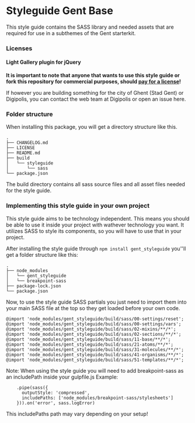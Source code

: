 # Styleguide Gent Base
This style guide contains the SASS library and needed assets that are required for use in a subthemes of the Gent starterkit.

### Licenses 

#### Light Gallery plugin for jQuery
**It is important to note that anyone that wants to use this style guide or fork this repository for commercial purposes, should [pay for a license](http://sachinchoolur.github.io/lightGallery/docs/license.html)!**

If however you are building something for the city of Ghent (Stad Gent) or Digipolis, you can contact the web team at Digipolis or open an issue here.

### Folder structure
When installing this package, you will get a directory structure like this.
```
.
├── CHANGELOG.md
├── LICENSE
├── README.md
├── build
│   └── styleguide
│       └── sass
└── package.json
```
The build directory contains all sass source files and all asset files needed for the style guide.

### Implementing this style guide in your own project
This style guide aims to be technology independent. This means you should be able to use it inside your project with wathever technology you want.
It utilizes SASS to style its components, so you will have to use that in your project.

After installing the style guide through `npm install gent_styleguide` you''ll get a folder structure like this:

```
.
├── node_modules
│   └── gent_styleguide
│   └── breakpoint-sass
├── package-lock.json
└── package.json
```

Now, to use the style guide SASS partials you just need to import them into your main SASS file at the top so they get loaded before your own code.
```
@import 'node_modules/gent_styleguide/build/sass/00-settings/reset';
@import 'node_modules/gent_styleguide/build/sass/00-settings/vars';
@import 'node_modules/gent_styleguide/build/sass/02-mixins/**/*';
@import 'node_modules/gent_styleguide/build/sass/02-sections/**/*';
@import 'node_modules/gent_styleguide/build/sass/11-base/**/*';
@import 'node_modules/gent_styleguide/build/sass/21-atoms/**/*';
@import 'node_modules/gent_styleguide/build/sass/31-molecules/**/*';
@import 'node_modules/gent_styleguide/build/sass/41-organisms/**/*';
@import 'node_modules/gent_styleguide/build/sass/51-templates/**/*';
```

Note: When using the style guide you will need to add breakpoint-sass as an includePath inside your gulpfile.js
Example:
```
    .pipe(sass({
      outputStyle: 'compressed',
      includePaths: ['node_modules/breakpoint-sass/stylesheets']
    })).on('error', sass.logError)
```
This includePaths path may vary depending on your setup!

